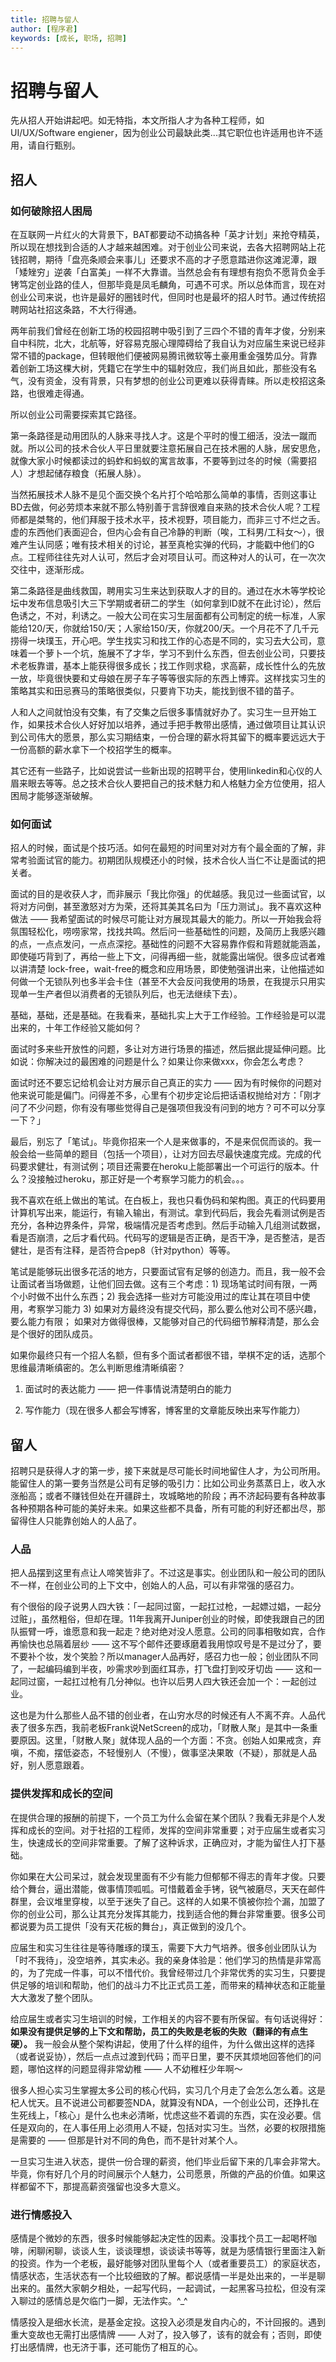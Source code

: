 ```yaml
---
title: 招聘与留人
author: [程序君]
keywords: [成长, 职场, 招聘]
---
```


# 招聘与留人

先从招人开始讲起吧。如无特指，本文所指人才为各种工程师，如UI/UX/Software engiener，因为创业公司最缺此类...其它职位也许适用也许不适用，请自行甄别。

## 招人

### 如何破除招人困局

在互联网一片红火的大背景下，BAT都要动不动搞各种「英才计划」来抢夺精英，所以现在想找到合适的人才越来越困难。对于创业公司来说，去各大招聘网站上花钱招聘，期待「盘亮条顺会来事儿」还要求不高的才子愿意踏进你这滩泥潭，跟「矮矬穷」逆袭「白富美」一样不大靠谱。当然总会有有理想有抱负不愿背负金手铐笃定创业路的佳人，但那毕竟是凤毛麟角，可遇不可求。所以总体而言，现在对创业公司来说，也许是最好的圈钱时代，但同时也是最坏的招人时节。通过传统招聘网站社招这条路，不大行得通。

两年前我们曾经在创新工场的校园招聘中吸引到了三四个不错的青年才俊，分别来自中科院，北大，北航等，好容易克服心理障碍给了我自认为对应届生来说已经非常不错的package，但转眼他们便被网易腾讯微软等土豪用重金强势瓜分。背靠着创新工场这棵大树，凭籍它在学生中的辐射效应，我们尚且如此，那些没有名气，没有资金，没有背景，只有梦想的创业公司更难以获得青睐。所以走校招这条路，也很难走得通。

所以创业公司需要探索其它路径。

第一条路径是动用团队的人脉来寻找人才。这是个平时的慢工细活，没法一蹴而就。所以公司的技术合伙人平日里就要注意拓展自己在技术圈的人脉，居安思危，就像大家小时候都读过的蚂蚱和蚂蚁的寓言故事，不要等到过冬的时候（需要招人）才想起储存粮食（拓展人脉）。

当然拓展技术人脉不是见个面交换个名片打个哈哈那么简单的事情，否则这事让BD去做，何必劳烦本来就不那么特别善于言辞很难自来熟的技术合伙人呢？工程师都是桀骜的，他们拜服于技术水平，技术视野，项目能力，而非三寸不烂之舌。虚的东西他们表面迎合，但内心会有自己冷静的判断（唉，工科男/工科女～），很难产生认同感；唯有技术相关的讨论，甚至真枪实弹的代码，才能戳中他们的G点。工程师往往先对人认可，然后才会对项目认可。而这种对人的认可，在一次次交往中，逐渐形成。

第二条路径是曲线救国，聘用实习生来达到获取人才的目的。通过在水木等学校论坛中发布信息吸引大三下学期或者研二的学生（如何拿到ID就不在此讨论），然后色诱之，不对，利诱之。一般大公司在实习生层面都有公司制定的统一标准，人家能给120/天，你就给150/天；人家给150/天，你就200/天。一个月花不了几千元捞得一块璞玉，开心吧。学生找实习和找工作的心态是不同的，实习去大公司，意味着一个萝卜一个坑，施展不了才华，学习不到什么东西，但去创业公司，只要技术老板靠谱，基本上能获得很多成长；找工作则求稳，求高薪，成长性什么的先放一放，毕竟很快要和丈母娘在房子车子等等很实际的东西上博弈。这样找实习生的策略其实和田忌赛马的策略很类似，只要肯下功夫，能找到很不错的苗子。

人和人之间就怕没有交集，有了交集之后很多事情就好办了。实习生一旦开始工作，如果技术合伙人好好加以培养，通过手把手教带出感情，通过做项目让其认识到公司伟大的愿景，那么实习期结束，一份合理的薪水将其留下的概率要远远大于一份高额的薪水拿下一个校招学生的概率。

其它还有一些路子，比如说尝试一些新出现的招聘平台，使用linkedin和心仪的人眉来眼去等等。总之技术合伙人要把自己的技术魅力和人格魅力全方位使用，招人困局才能够逐渐破解。

### 如何面试

招人的时候，面试是个技巧活。如何在最短的时间里对对方有个最全面的了解，非常考验面试官的能力。初期团队规模还小的时候，技术合伙人当仁不让是面试的把关者。

面试的目的是收获人才，而非展示「我比你强」的优越感。我见过一些面试官，以将对方问倒，甚至激怒对方为荣，还将其美其名曰为「压力测试」。我不喜欢这种做法 —— 我希望面试的时候尽可能让对方展现其最大的能力。所以一开始我会将氛围轻松化，唠唠家常，找找共鸣。然后问一些基础性的问题，及简历上我感兴趣的点，一点点发问，一点点深挖。基础性的问题不大容易靠作假和背题就能涵盖，即使碰巧背到了，再给一些上下文，问得再细一些，就能露出端倪。很多应试者难以讲清楚 lock-free，wait-free的概念和应用场景，即使勉强讲出来，让他描述如何做一个无锁队列也多半会卡住（甚至不大会反问我使用的场景，在我提示只用实现单一生产者但以消费者的无锁队列后，也无法继续下去）。

基础，基础，还是基础。在我看来，基础扎实上大于工作经验。工作经验是可以混出来的，十年工作经验又能如何？

面试时多来些开放性的问题，多让对方进行场景的描述，然后据此提延伸问题。比如说：你解决过的最困难的问题是什么？如果让你来做xxx，你会怎么考虑？

面试时还不要忘记给机会让对方展示自己真正的实力 —— 因为有时候你的问题对他来说可能是偏门。问得差不多，心里有个初步定论后把话语权抛给对方：「刚才问了不少问题，你有没有哪些觉得自己是强项但我没有问到的地方？可不可以分享一下？」

最后，别忘了「笔试」。毕竟你招来一个人是来做事的，不是来侃侃而谈的。我一般会给一些简单的题目（包括一个项目），让对方回去尽最快速度完成。完成的代码要求健壮，有测试例；项目还需要在heroku上能部署出一个可运行的版本。什么？没接触过heroku，那正好是一个考察学习能力的机会。。。

我不喜欢在纸上做出的笔试。在白板上，我也只看伪码和架构图。真正的代码要用计算机写出来，能运行，有输入输出，有测试。拿到代码后，我会先看测试例是否充分，各种边界条件，异常，极端情况是否考虑到。然后手动输入几组测试数据，看是否崩溃，之后才看代码。代码写的逻辑是否正确，是否干净，是否整洁，是否健壮，是否有注释，是否符合pep8（针对python）等等。

笔试是能够玩出很多花活的地方，只要面试官有足够的创造力。而且，我一般不会让面试者当场做题，让他们回去做。这有三个考虑：1) 现场笔试时间有限，一两个小时做不出什么东西；2) 我会选择一些对方可能没用过的库让其在项目中使用，考察学习能力 3) 如果对方最终没有提交代码，那么要么他对公司不感兴趣，要么能力有限； 如果对方做得很棒，又能够对自己的代码细节解释清楚，那么会是个很好的团队成员。

如果你最终只有一个招人名额，但有多个面试者都很不错，举棋不定的话，选那个思维最清晰缜密的。怎么判断思维清晰缜密？

1) 面试时的表达能力 —— 把一件事情说清楚明白的能力

2) 写作能力（现在很多人都会写博客，博客里的文章能反映出来写作能力）

## 留人

招聘只是获得人才的第一步，接下来就是尽可能长时间地留住人才，为公司所用。能留住人的第一要务当然是公司有足够的吸引力：比如公司业务蒸蒸日上，收入水涨船高；或者不赚钱但处在开疆辟土，攻城略地的阶段；再不济起码要有各种故事各种预期各种可能的美好未来。如果这些都不具备，所有可能的利好还都出尽，那留得住人只能靠创始人的人品了。

### 人品

把人品摆到这里有点让人啼笑皆非了。不过这是事实。创业团队和一般公司的团队不一样，在创业公司的上下文中，创始人的人品，可以有非常强的感召力。

有个很俗的段子说男人四大铁：「一起同过窗，一起扛过枪，一起嫖过娼，一起分过赃」，虽然粗俗，但却在理。11年我离开Juniper创业的时候，即使我跟自己的团队振臂一呼，谁愿意和我一起走？绝对绝对没人愿意。公司的同事相敬如宾，合作再愉快也总隔着层纱 —— 这不写个邮件还要琢磨着我用惊叹号是不是过分了，要不要补个妆，发个笑脸？所以manager人品再好，感召力也一般；创业团队不同了，一起编码编到半夜，吵需求吵到面红耳赤，打飞盘打到咬牙切齿 —— 这和一起同过窗，一起扛过枪有几分神似。也许以后男人四大铁还会加一个：一起创过业。

这也是为什么那些人品不错的创业者，在山穷水尽的时候还有人不离不弃。人品代表了很多东西，我前老板Frank说NetScreen的成功，「财散人聚」是其中一条重要原因。这里，「财散人聚」就体现人品的一个方面：不贪。创始人如果戒贪，弃嗔，不痴，摆低姿态，不轻慢别人（不慢），做事坚决果敢（不疑），那就是人品好，别人愿意跟着。

### 提供发挥和成长的空间

在提供合理的报酬的前提下，一个员工为什么会留在某个团队？我看无非是个人发挥和成长的空间。对于社招的工程师，发挥的空间非常重要；对于应届生或者实习生，快速成长的空间非常重要。了解了这种诉求，正确应对，才能为留住人打下基础。

你如果在大公司呆过，就会发现里面有不少有能力但郁郁不得志的青年才俊。只要给个舞台，逼出潜能，做事情顶呱呱。可惜戴着金手铐，锐气被磨尽，天天在邮件群里，会议堆里穿梭，以至于迷失了自己。这样的人如果不慎被你捡个漏，加盟了你的创业公司，那么让其充分发挥其能力，找到适合他的舞台非常重要。很多公司都说要为员工提供「没有天花板的舞台」，真正做到的没几个。

应届生和实习生往往是等待雕琢的璞玉，需要下大力气培养。很多创业团队认为「时不我待」，没空培养，其实未必。我的亲身体验是：他们学习的热情是非常高的，为了完成一件事，可以不惜代价。我曾经带过几个非常优秀的实习生，只要提供足够的培训和帮助，他们的战斗力不比正式员工差，而带来的精神状态和正能量大大激发了整个团队。

给应届生或者实习生培训的时候，工作相关的内容不要有所保留。有句话说得好：__如果没有提供足够的上下文和帮助，员工的失败是老板的失败（翻译的有点生硬）。__ 我一般会从整个架构讲起，使用了什么样的组件，为什么做出这样的选择（或者说妥协），然后一点点过渡到代码；而平日里，要不厌其烦地回答他们的问题，哪怕这样的问题显得非常幼稚 —— 人不幼稚枉少年啊～

很多人担心实习生掌握太多公司的核心代码，实习几个月走了会怎么怎么着。这是杞人忧天。且不说进公司都要签NDA，就算没有NDA，一个创业公司，还挣扎在生死线上，「核心」是什么也未必清晰，忧虑这些不着调的东西，实在没必要。信任是双向的，在人事任用上必须用人不疑，包括对实习生。当然，必要的权限措施是需要的 —— 但那是针对不同的角色，而不是针对某个人。

一旦实习生进入状态，提供一份合理的薪资，他们毕业后留下来的几率会非常大。毕竟，你有好几个月的时间展示个人魅力，公司愿景，所做的产品的价值。如果这样都留不下，那提高薪资强留也没多大意义。

### 进行情感投入

感情是个微妙的东西，很多时候能够起决定性的因素。没事找个员工一起喝杯咖啡，闲聊闲聊，谈谈人生，谈谈理想，谈谈读书等等，就是为感情银行里面注入新的投资。作为一个老板，最好能够对团队里每个人（或者重要员工）的家庭状态，情感状态，生活状态有一个比较细致的了解。都说感情一半是处出来的，一半是聊出来的。虽然大家朝夕相处，一起写代码，一起调试，一起黑客马拉松，但没有深入聊过的感情总是欠临门一脚，无法作实。^_^

情感投入是细水长流，是基金定投。这投入必须是发自内心的，不计回报的。遇到重大变故也无需打出感情牌 —— 人对了，投入够了，该有的就会有；否则，即使打出感情牌，也无济于事，还可能伤了相互的心。

